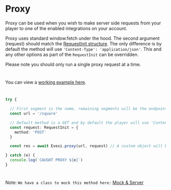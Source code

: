 # Proxy
Proxy can be used when you wish to make server side requests from your player to one of the enabled integrations on your account.

Proxy uses standard window.fetch under the hood. The second argument (request) should match the [RequestInit structure](https://github.com/microsoft/TypeScript/blob/main/lib/lib.webworker.d.ts#L436-L489). The only difference is by default the method will use `'Content-Type': 'application/json'`. This and any other options as part of the `RequestInit` can be overridden.

Please note you should only run a single proxy request at a time.

#

You can view a [working example here](./src).

#

````typescript
try {

  // First segment is the name, remaining segments will be the endpoints for the related platform
  const url = '/square'

  // Default method is a GET and by default the player will use 'Content-Type': 'application/json'. All RequestInit options can be overridden using the second argument.
  const request: RequestInit = {
    method: 'POST'
  }

  const res = await Evexi.proxy(url, request) // A custom object will be returned with pre decoded json from the body

} catch (e) {
  console.log(`CAUGHT PROXY ${e}`)
}
````

#

Note: `We have a class to mock this method here:` [Mock & Server](/docs/mock/index.md)